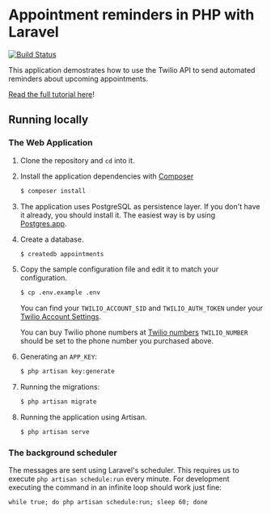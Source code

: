 # Appointment reminders in PHP with Laravel

[![Build Status](https://travis-ci.org/TwilioDevEd/appointment-reminders-laravel.svg?branch=master)](https://travis-ci.org/TwilioDevEd/appointment-reminders-laravel)

This application demostrates how to use the Twilio API to send automated reminders about upcoming appointments.

[Read the full tutorial here](https://www.twilio.com/docs/tutorials/walkthrough/appointment-reminders/php/laravel)!

## Running locally

### The Web Application

1. Clone the repository and `cd` into it.
1. Install the application dependencies with [Composer](https://getcomposer.org/)

   ```bash
   $ composer install
   ```
1. The application uses PostgreSQL as persistence layer. If you
  don't have it already, you should install it. The easiest way is by
  using [Postgres.app](http://postgresapp.com/).

1. Create a database.

   ```bash
   $ createdb appointments
   ```
1. Copy the sample configuration file and edit it to match your configuration.

   ```bash
   $ cp .env.example .env
   ```

   You can find your `TWILIO_ACCOUNT_SID` and `TWILIO_AUTH_TOKEN` under
   your
   [Twilio Account Settings](https://www.twilio.com/user/account/settings).

   You can buy Twilio phone numbers at [Twilio numbers](https://www.twilio.com/user/account/phone-numbers/search)
   `TWILIO_NUMBER` should be set to the phone number you purchased above.

1. Generating an `APP_KEY`:

   ```bash
   $ php artisan key:generate
   ```
1. Running the migrations:

   ```bash
   $ php artisan migrate
   ```

1. Running the application using Artisan.

   ```bash
   $ php artisan serve
   ```

### The background scheduler

The messages are sent using Laravel's scheduler. This requires us to execute `php artisan schedule:run` every minute. For development executing the command in an infinite loop should work just fine:
```
while true; do php artisan schedule:run; sleep 60; done
```
